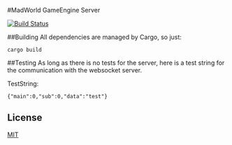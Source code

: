 #MadWorld GameEngine Server

[![Build Status](https://travis-ci.org/damaex/madworld-server.svg?branch=master)](https://travis-ci.org/damaex/madworld-server)

##Building
All dependencies are managed by Cargo, so just:

    cargo build

##Testing
As long as there is no tests for the server, here is a test string for the communication with the websocket server.

TestString:

    {"main":0,"sub":0,"data":"test"}
    
## License
[MIT](./LICENSE.md)